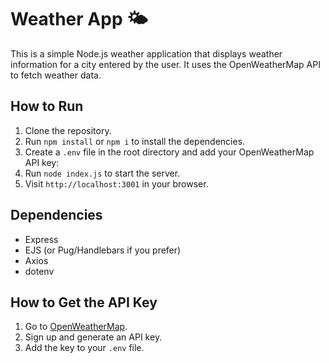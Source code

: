 # Weather App 🌤️

This is a simple Node.js weather application that displays weather information for a city entered by the user. It uses the OpenWeatherMap API to fetch weather data.

## How to Run

1. Clone the repository.
2. Run `npm install` or `npm i` to install the dependencies.
3. Create a `.env` file in the root directory and add your OpenWeatherMap API key:
4. Run `node index.js` to start the server.
5. Visit `http://localhost:3001` in your browser.

## Dependencies

- Express
- EJS (or Pug/Handlebars if you prefer)
- Axios
- dotenv

## How to Get the API Key

1. Go to [OpenWeatherMap](https://openweathermap.org/api).
2. Sign up and generate an API key.
3. Add the key to your `.env` file.

